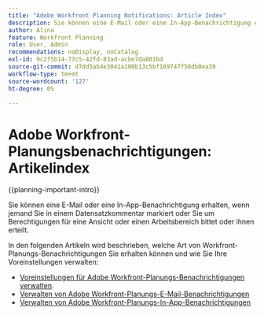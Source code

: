 ```yaml
---
title: "Adobe Workfront Planning Notifications: Article Index"
description: Sie können eine E-Mail oder eine In-App-Benachrichtigung erhalten, wenn jemand Sie in einem Datensatzkommentar markiert oder Sie um Berechtigungen für eine Ansicht oder einen Arbeitsbereich bittet oder ihnen erteilt. In den folgenden Artikeln wird beschrieben, welche Art von Workfront-Planungs-Benachrichtigungen Sie erhalten können und wie Sie Ihre Benachrichtigungseinstellungen verwalten.
author: Alina
feature: Workfront Planning
role: User, Admin
recommendations: noDisplay, noCatalog
exl-id: 9c2f5b14-77c5-42fd-83ad-acbe7da801bd
source-git-commit: d7dd5ab4e3041a100b13c5bf169747f58db0ea39
workflow-type: tm+mt
source-wordcount: '127'
ht-degree: 0%

---
```



# Adobe Workfront-Planungsbenachrichtigungen: Artikelindex

<!--add this to major TOC and Planning article index-->

{{planning-important-intro}}

Sie können eine E-Mail oder eine In-App-Benachrichtigung erhalten, wenn jemand Sie in einem Datensatzkommentar markiert oder Sie um Berechtigungen für eine Ansicht oder einen Arbeitsbereich bittet oder ihnen erteilt.

In den folgenden Artikeln wird beschrieben, welche Art von Workfront-Planungs-Benachrichtigungen Sie erhalten können und wie Sie Ihre Voreinstellungen verwalten:

* [Voreinstellungen für Adobe Workfront-Planungs-Benachrichtigungen verwalten](/help/quicksilver/planning/notifications/manage-notification-preferences.md).
* [Verwalten von Adobe Workfront-Planungs-E-Mail-Benachrichtigungen](/help/quicksilver/planning/notifications/manage-planning-email-notifications.md)
* [Verwalten von Adobe Workfront-Planungs-In-App-Benachrichtigungen](/help/quicksilver/planning/notifications/manage-planning-in-app-notifications.md)
